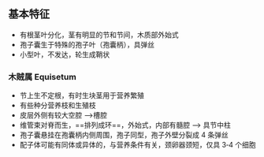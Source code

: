 ## 基本特征
- 有根茎叶分化，茎有明显的节和节间，木质部外始式
- 孢子囊生于特殊的孢子叶（孢囊柄），具弹丝
- 小型叶，不发达，轮生成鞘状
### 木贼属 Equisetum
- 节上生不定根，有时生块茎用于营养繁殖
- 有些种分营养枝和生殖枝
- 皮层外侧有较大空腔 -->槽腔
- 维管束对脊而生，==排列成环==，外始式，内部有髓腔 --> 具节中柱
- 孢子囊悬挂在孢囊柄内侧周围，孢子同型，孢子外壁分裂成 4 条弹丝
- 配子体可能有同体或异体的，与营养条件有关，颈卵器颈短，仅具 3‑4 个细胞
